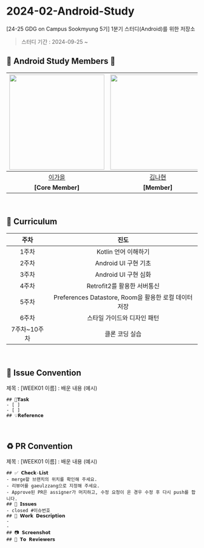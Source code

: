 # 2024-02-Android-Study
[24-25 GDG on Campus Sookmyung 5기] 1분기 스터디(Android)를 위한 저장소

> 스터디 기간 : 2024-09-25 ~</br>
## 🤖 Android Study Members 🤖
 |<img src="https://avatars.githubusercontent.com/u/91470334?s=400&u=4a743fda141cf8a074022b515b0ce3286e6c8560&v=4" width="250" />|<img src="https://avatars.githubusercontent.com/u/177762020?v=4" width="250" />|<img src="https://avatars.githubusercontent.com/u/166610834?v=4" width="250" />|<img src="https://avatars.githubusercontent.com/u/140608054?v=4" width="250" />|<img src="https://avatars.githubusercontent.com/u/152948170?v=4" width="250" />|
 |:---------:|:---------:|:---------:|:---------:|:---------:|
 |[이가을](https://github.com/gaeulzzang)|[김나현](https://github.com/nhyeonii)|[백서연](https://github.com/seoyeonsw)|[이현진](https://github.com/hgeniee)|[조영서](https://github.com/jjwm10625)|
 | **[Core Member]** | **[Member]** | **[Member]** | **[Member]** | **[Member]** |
 </br>

 ## 📅 Curriculum
| 주차 | 진도 |
|:----:|:-----------------------:|
|1주차| Kotlin 언어 이해하기 | 
|2주차| Android UI 구현 기초 | 
|3주차| Android UI 구현 심화 |
|4주차| Retrofit2를 활용한 서버통신 |
|5주차| Preferences Datastore, Room을 활용한 로컬 데이터 저장 | 
|6주차| 스타일 가이드와 디자인 패턴 | 
|7주차~10주차| 클론 코딩 실습 | 
 </br>

 ## 📌 Issue Convention
 제목 : [WEEK01 이름] : 배운 내용 (예시)
 ```
 ## 📌𝗧𝗮𝘀𝗸
 - [ ] 
 - [ ] 
 ## 💡𝗥𝗲𝗳𝗲𝗿𝗲𝗻𝗰𝗲
 ```
 </br>

 ## ♻️ PR Convention
 제목 : [WEEK01 이름] : 배운 내용 (예시)
 ```
 ## ✅ 𝗖𝗵𝗲𝗰𝗸-𝗟𝗶𝘀𝘁
 - merge할 브랜치의 위치를 확인해 주세요.
 - 리뷰어를 gaeulzzang으로 지정해 주세요.
 - Approve된 PR은 assigner가 머지하고, 수정 요청이 온 경우 수정 후 다시 push를 합니다.
 ## 📌 𝗜𝘀𝘀𝘂𝗲𝘀
 - closed #이슈번호
 ## 📎 𝗪𝗼𝗿𝗸 𝗗𝗲𝘀𝗰𝗿𝗶𝗽𝘁𝗶𝗼𝗻
 - 
 - 
 ## 📷 𝗦𝗰𝗿𝗲𝗲𝗻𝘀𝗵𝗼𝘁
 ## 💬 𝗧𝗼 𝗥𝗲𝘃𝗶𝗲𝘄𝗲𝗿𝘀
 ```

 </br>
